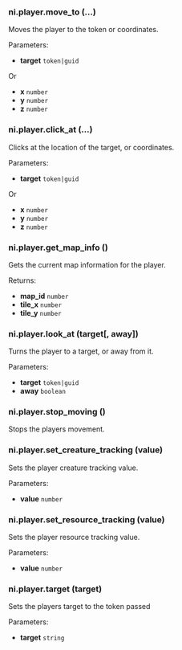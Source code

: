 ### ni.player.move_to (...)

Moves the player to the token or coordinates.

Parameters:
- **target** `token|guid`

Or
- **x** `number`
- **y** `number`
- **z** `number`

### ni.player.click_at (...)

Clicks at the location of the target, or coordinates.

Parameters:
- **target** `token|guid`

Or
- **x** `number`
- **y** `number`
- **z** `number`

### ni.player.get_map_info ()

Gets the current map information for the player.

Returns:
- **map_id** `number`
- **tile_x** `number`
- **tile_y** `number`

### ni.player.look_at (target[, away])

Turns the player to a target, or away from it.

Parameters:
- **target** `token|guid`
- **away** `boolean`

### ni.player.stop_moving ()

Stops the players movement.

### ni.player.set_creature_tracking (value)

Sets the player creature tracking value.

Parameters:
- **value** `number`

### ni.player.set_resource_tracking (value)

Sets the player resource tracking value.

Parameters:
- **value** `number`

### ni.player.target (target)

Sets the players target to the token passed

Parameters:
- **target** `string`

